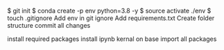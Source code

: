 $ git init
$ conda create -p env python=3.8 -y
$ source activate ./env
$ touch .gitignore
Add env in git ignore
Add requirements.txt
Create folder structure
commit all changes

install required packages
install ipynb kernal on base
import all packages
